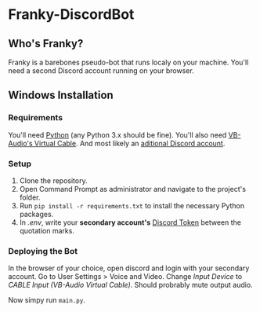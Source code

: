 # Franky-DiscordBot

## Who's Franky?

Franky is a barebones pseudo-bot that runs localy on your machine.
You'll need a second Discord account running on your browser.

## Windows Installation

### Requirements

You'll need [Python](https://www.python.org/downloads/) (any Python 3.x should be fine). 
You'll also need [VB-Audio's Virtual Cable](https://vb-audio.com/Cable/).
And most likely an [aditional Discord account](https://discord.com/register).

### Setup

1. Clone the repository.
2. Open Command Prompt as administrator and navigate to the project's folder.
3. Run ```pip install -r requirements.txt``` to install the necessary Python packages.
4. In _.env_, write your **secondary account's** [Discord Token](https://github.com/Tyrrrz/DiscordChatExporter/wiki/Obtaining-Token-and-Channel-IDs#how-to-get-a-user-token) between the quotation marks.

### Deploying the Bot

In the browser of your choice, open discord and login with your secondary account.
Go to User Settings > Voice and Video.
Change *Input Device* to _CABLE Input (VB-Audio Virtual Cable)_.
Should probrably mute output audio.

Now simpy run ```main.py```.
